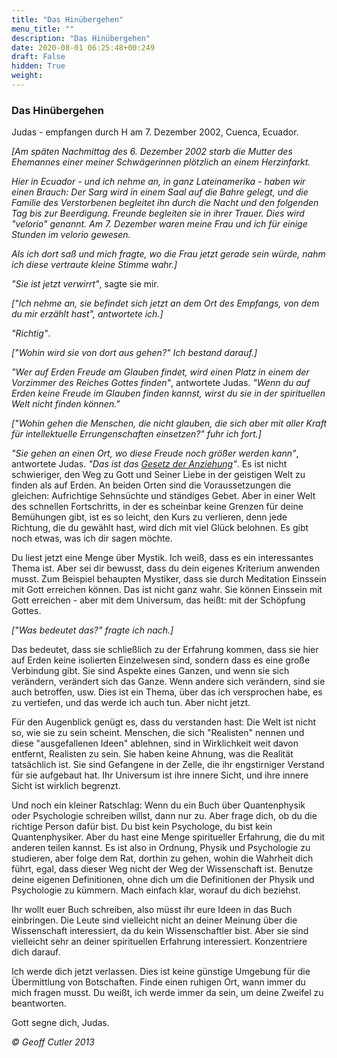 ```yaml
---
title: "Das Hinübergehen"
menu_title: ""
description: "Das Hinübergehen"
date: 2020-08-01 06:25:48+00:249
draft: False
hidden: True
weight:
---
```

### Das Hinübergehen

Judas - empfangen durch H am 7. Dezember 2002, Cuenca, Ecuador.

*[Am späten Nachmittag des 6. Dezember 2002 starb die Mutter des Ehemannes einer meiner Schwägerinnen plötzlich an einem Herzinfarkt.*

*Hier in Ecuador - und ich nehme an, in ganz Lateinamerika - haben wir einen Brauch: Der Sarg wird in einem Saal auf die Bahre gelegt, und die Familie des Verstorbenen begleitet ihn durch die Nacht und den folgenden Tag bis zur Beerdigung. Freunde begleiten sie in ihrer Trauer. Dies wird "velorio" genannt. Am 7. Dezember waren meine Frau und ich für einige Stunden im velorio gewesen.*

*Als ich dort saß und mich fragte, wo die Frau jetzt gerade sein würde, nahm ich diese vertraute kleine Stimme wahr.]*

*"Sie ist jetzt verwirrt"*, sagte sie mir.

*["Ich nehme an, sie befindet sich jetzt an dem Ort des Empfangs, von dem du mir erzählt hast", antwortete ich.]*

*"Richtig"*.

*["Wohin wird sie von dort aus gehen?" Ich bestand darauf.]*

*"Wer auf Erden Freude am Glauben findet, wird einen Platz in einem der Vorzimmer des Reiches Gottes finden"*, antwortete Judas. *"Wenn du auf Erden keine Freude im Glauben finden kannst, wirst du sie in der spirituellen Welt nicht finden können."*

*["Wohin gehen die Menschen, die nicht glauben, die sich aber mit aller Kraft für intellektuelle Errungenschaften einsetzen?" fuhr ich fort.]*

*"Sie gehen an einen Ort, wo diese Freude noch größer werden kann"*, antwortete Judas. *"Das ist das [Gesetz der Anziehung](/spirituelle-themen/spirituelle-gesetze/das-gesetz-der-anziehung/)"*. Es ist nicht schwieriger, den Weg zu Gott und Seiner Liebe in der geistigen Welt zu finden als auf Erden. An beiden Orten sind die Voraussetzungen die gleichen: Aufrichtige Sehnsüchte und ständiges Gebet. Aber in einer Welt des schnellen Fortschritts, in der es scheinbar keine Grenzen für deine Bemühungen gibt, ist es so leicht, den Kurs zu verlieren, denn jede Richtung, die du gewählt hast, wird dich mit viel Glück belohnen. Es gibt noch etwas, was ich dir sagen möchte.

Du liest jetzt eine Menge über Mystik. Ich weiß, dass es ein interessantes Thema ist. Aber sei dir bewusst, dass du dein eigenes Kriterium anwenden musst. Zum Beispiel behaupten Mystiker, dass sie durch Meditation Einssein mit Gott erreichen können. Das ist nicht ganz wahr. Sie können Einssein mit Gott erreichen - aber mit dem Universum, das heißt: mit der Schöpfung Gottes.

*["Was bedeutet das?" fragte ich nach.]*

Das bedeutet, dass sie schließlich zu der Erfahrung kommen, dass sie hier auf Erden keine isolierten Einzelwesen sind, sondern dass es eine große Verbindung gibt. Sie sind Aspekte eines Ganzen, und wenn sie sich verändern, verändert sich das Ganze. Wenn andere sich verändern, sind sie auch betroffen, usw. Dies ist ein Thema, über das ich versprochen habe, es zu vertiefen, und das werde ich auch tun. Aber nicht jetzt.

Für den Augenblick genügt es, dass du verstanden hast: Die Welt ist nicht so, wie sie zu sein scheint. Menschen, die sich "Realisten" nennen und diese "ausgefallenen Ideen" ablehnen, sind in Wirklichkeit weit davon entfernt, Realisten zu sein. Sie haben keine Ahnung, was die Realität tatsächlich ist. Sie sind Gefangene in der Zelle, die ihr engstirniger Verstand für sie aufgebaut hat. Ihr Universum ist ihre innere Sicht, und ihre innere Sicht ist wirklich begrenzt.

Und noch ein kleiner Ratschlag: Wenn du ein Buch über Quantenphysik oder Psychologie schreiben willst, dann nur zu. Aber frage dich, ob du die richtige Person dafür bist. Du bist kein Psychologe, du bist kein Quantenphysiker. Aber du hast eine Menge spiritueller Erfahrung, die du mit anderen teilen kannst. Es ist also in Ordnung, Physik und Psychologie zu studieren, aber folge dem Rat, dorthin zu gehen, wohin die Wahrheit dich führt, egal, dass dieser Weg nicht der Weg der Wissenschaft ist. Benutze deine eigenen Definitionen, ohne dich um die Definitionen der Physik und Psychologie zu kümmern. Mach einfach klar, worauf du dich beziehst.

Ihr wollt euer Buch schreiben, also müsst ihr eure Ideen in das Buch einbringen. Die Leute sind vielleicht nicht an deiner Meinung über die Wissenschaft interessiert, da du kein Wissenschaftler bist. Aber sie sind vielleicht sehr an deiner spirituellen Erfahrung interessiert. Konzentriere dich darauf.

Ich werde dich jetzt verlassen. Dies ist keine günstige Umgebung für die Übermittlung von Botschaften. Finde einen ruhigen Ort, wann immer du mich fragen musst. Du weißt, ich werde immer da sein, um deine Zweifel zu beantworten.

Gott segne dich, Judas.

*© Geoff Cutler 2013*
